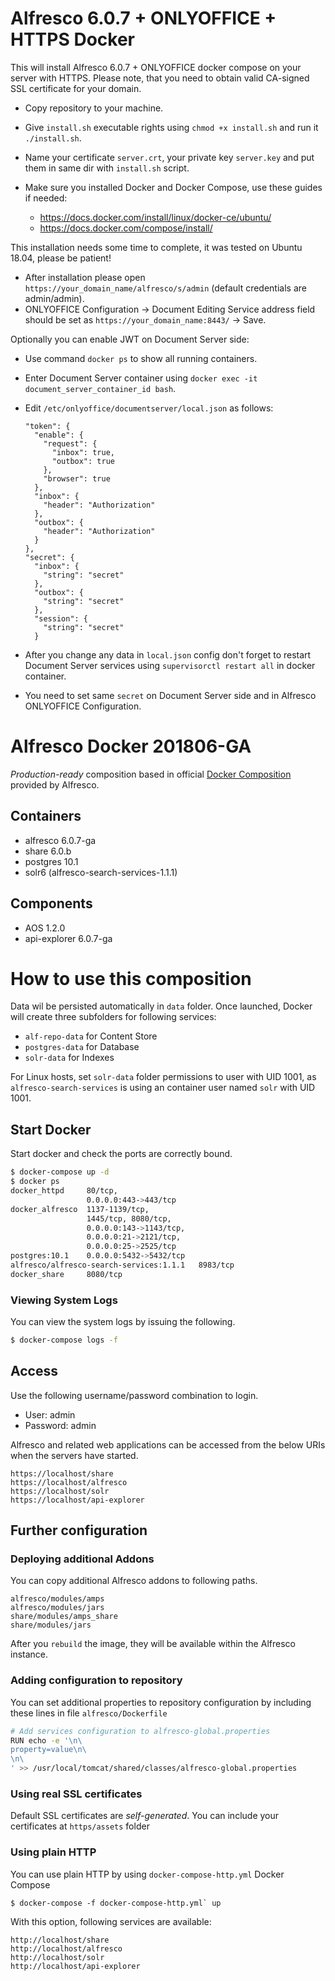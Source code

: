 # Alfresco 6.0.7 + ONLYOFFICE + HTTPS Docker

This will install Alfresco 6.0.7 + ONLYOFFICE docker compose on your server with HTTPS. Please note, that you need to obtain valid CA-signed SSL certificate for your domain.

- Copy repository to your machine.
- Give `install.sh` executable rights using `chmod +x install.sh` and run it `./install.sh`.
- Name your certificate `server.crt`, your private key `server.key` and put them in same dir with `install.sh` script.
- Make sure you installed Docker and Docker Compose, use these guides if needed:

   * https://docs.docker.com/install/linux/docker-ce/ubuntu/
   * https://docs.docker.com/compose/install/

This installation needs some time to complete, it was tested on Ubuntu 18.04, please be patient!

- After installation please open `https://your_domain_name/alfresco/s/admin` (default credentials are admin/admin).
- ONLYOFFICE Configuration -> Document Editing Service address field should be set as `https://your_domain_name:8443/` -> Save.

Optionally you can enable JWT on Document Server side:

- Use command `docker ps` to show all running containers.

- Enter Document Server container using `docker exec -it document_server_container_id bash`.

- Edit `/etc/onlyoffice/documentserver/local.json` as follows:

      "token": {
        "enable": {
          "request": {
            "inbox": true,
            "outbox": true
          },
          "browser": true
        },
        "inbox": {
          "header": "Authorization"
        },
        "outbox": {
          "header": "Authorization"
        }
      },
      "secret": {
        "inbox": {
          "string": "secret"
        },
        "outbox": {
          "string": "secret"
        },
        "session": {
          "string": "secret"
        }

- After you change any data in `local.json` config don't forget to restart Document Server services using `supervisorctl restart all` in docker container. 
- You need to set same `secret` on Document Server side and in Alfresco ONLYOFFICE Configuration.

# Alfresco Docker 201806-GA

*Production-ready* composition based in official [Docker Composition](https://github.com/Alfresco/acs-community-deployment/tree/master/docker-compose) provided by Alfresco.

## Containers

* alfresco 6.0.7-ga 
* share 6.0.b
* postgres 10.1
* solr6 (alfresco-search-services-1.1.1)

## Components

* AOS 1.2.0
* api-explorer 6.0.7-ga

# How to use this composition

Data wil be persisted automatically in `data` folder. Once launched, Docker will create three subfolders for following services:

* `alf-repo-data` for Content Store
* `postgres-data` for Database
* `solr-data` for Indexes

For Linux hosts, set `solr-data` folder permissions to user with UID 1001, as `alfresco-search-services` is using an container user named `solr` with UID 1001.

## Start Docker

Start docker and check the ports are correctly bound.

```bash
$ docker-compose up -d
$ docker ps
docker_httpd     80/tcp, 
                 0.0.0.0:443->443/tcp
docker_alfresco  1137-1139/tcp, 
                 1445/tcp, 8080/tcp, 
                 0.0.0.0:143->1143/tcp, 
                 0.0.0.0:21->2121/tcp, 
                 0.0.0.0:25->2525/tcp
postgres:10.1    0.0.0.0:5432->5432/tcp
alfresco/alfresco-search-services:1.1.1   8983/tcp
docker_share     8080/tcp
```

### Viewing System Logs

You can view the system logs by issuing the following.

```bash
$ docker-compose logs -f
```

## Access

Use the following username/password combination to login.

 - User: admin
 - Password: admin

Alfresco and related web applications can be accessed from the below URIs when the servers have started.

```
https://localhost/share
https://localhost/alfresco
https://localhost/solr
https://localhost/api-explorer
```

## Further configuration

### Deploying additional Addons

You can copy additional Alfresco addons to following paths.

```
alfresco/modules/amps
alfresco/modules/jars
share/modules/amps_share
share/modules/jars
```

After you `rebuild` the image, they will be available within the Alfresco instance.

### Adding configuration to repository

You can set additional properties to repository configuration by including these lines in file `alfresco/Dockerfile`

```bash
# Add services configuration to alfresco-global.properties
RUN echo -e '\n\
property=value\n\
\n\
' >> /usr/local/tomcat/shared/classes/alfresco-global.properties
```

### Using real SSL certificates

Default SSL certificates are *self-generated*. You can include your certificates at `https/assets` folder

### Using plain HTTP

You can use plain HTTP by using `docker-compose-http.yml` Docker Compose

```
$ docker-compose -f docker-compose-http.yml` up
```

With this option, following services are available:

```
http://localhost/share
http://localhost/alfresco
http://localhost/solr
http://localhost/api-explorer
```
